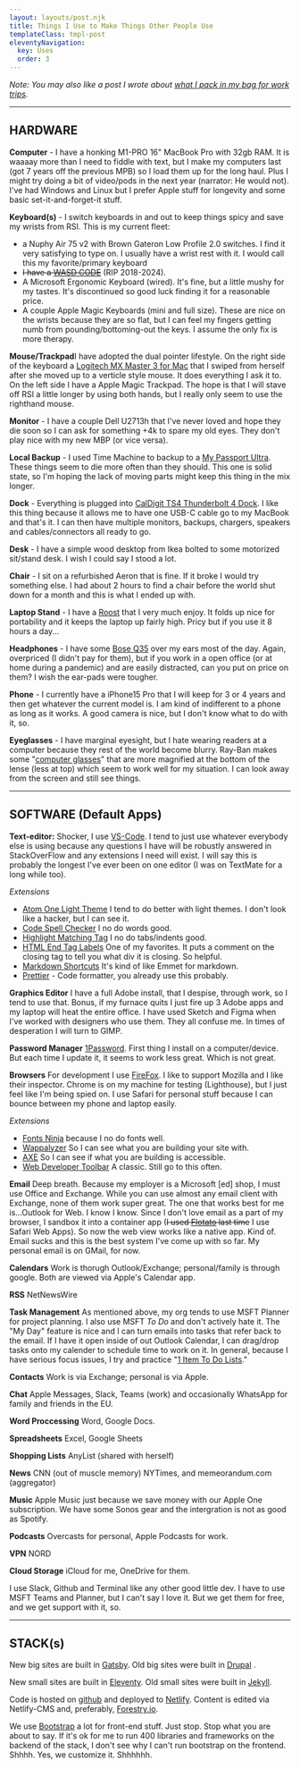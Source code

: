 ```yaml
---
layout: layouts/post.njk
title: Things I Use to Make Things Other People Use
templateClass: tmpl-post
eleventyNavigation:
  key: Uses
  order: 3
---
```

*Note: You may also like a post I wrote about [what I pack in my bag for work trips](/posts/2022/what-goes-in-my-bag/).* 

<hr>

## HARDWARE
**Computer** - I have a honking M1-PRO 16" MacBook Pro with 32gb RAM. It is waaaay more than I need to fiddle with text, but I make my computers last (got 7 years off the previous MPB) so I load them up for the long haul. Plus I might try doing a bit of video/pods in the next year (narrator: He would not). I've had Windows and Linux but I prefer Apple stuff for longevity and some basic set-it-and-forget-it stuff.

**Keyboard(s)** - I switch keyboards in and out to keep things spicy and save my wrists from RSI. This is my current fleet:
  
  - a Nuphy Air 75 v2 with Brown Gateron Low Profile 2.0 switches. I find it very satisfying to type on. I usually have a wrist rest with it. I would call this my favorite/primary keyboard
  - ~~I have a [WASD CODE](https://www.wasdkeyboards.com/code-v3-87-key-mechanical-keyboard-cherry-mx-blue.html)~~ (RIP 2018-2024). 
  - A Microsoft Ergonomic Keyboard (wired). It's fine, but a little mushy for my tastes. It's discontinued so good luck finding it for a reasonable price.
  - A couple Apple Magic Keyboards (mini and full size). These are nice on the wrists because they are so flat, but I can feel my fingers getting numb from pounding/bottoming-out the keys. I assume the only fix is more therapy.


**Mouse/Trackpad**I have adopted the dual pointer lifestyle. On the right side of the keyboard a [Logitech MX Master 3 for Mac](https://www.logitech.com/en-kw/products/mice/mx-master-3-mac-wireless-mouse.910-005696.html) that I swiped from herself after she moved up to a verticle style mouse. It does everything I ask it to. On the left side I have a Apple Magic Trackpad. The hope is that I will stave off RSI a little longer by using both hands, but I really only seem to use the righthand mouse.

**Monitor** - I have a couple Dell U2713h that I've never loved and hope they die soon so I can ask for something +4k to spare my old eyes. They don't play nice with my new MBP (or vice versa).

**Local Backup** - I used Time Machine to backup to a [My Passport Ultra](https://www.westerndigital.com/products/portable-drives/wd-my-passport-ultra-usb-c-hdd?sku=WDBC3C0010BSL-WESN). These things seem to die more often than they should. This one is solid state, so I'm hoping the lack of moving parts might keep this thing in the mix longer.

**Dock** - Everything is plugged into [CalDigit TS4 Thunderbolt 4 Dock](https://www.caldigit.com/thunderbolt-station-4/). I like this thing because it allows me to have one USB-C cable go to my MacBook and that's it. I can then have multiple monitors, backups, chargers, speakers and cables/connectors all ready to go.

**Desk** - I have a simple wood desktop from Ikea bolted to some motorized sit/stand desk. I wish I could say I stood a lot.

**Chair** - I sit on a refurbished Aeron that is fine. If it broke I would try something else. I had about 2 hours to find a chair before the world shut down for a month and this is what I ended up with.

**Laptop Stand** - I have a [Roost](https://www.therooststand.com/) that I very much enjoy. It folds up nice for portability and it keeps the laptop up fairly high. Pricy but if you use it 8 hours a day...

**Headphones** - I have some [Bose Q35](https://www.bose.com/en_us/products/headphones/over_ear_headphones/quietcomfort-35-wireless-ii.html#v=qc35_ii_black) over my ears most of the day. Again, overpriced (I didn't pay for them), but if you work in a open office (or at home during a pandemic) and are easily distracted, can you put on price on them? I wish the ear-pads were tougher.

**Phone** - I currently have a iPhone15 Pro that I will keep for 3 or 4 years and then get whatever the current model is. I am kind of indifferent to a phone as long as it works. A good camera is nice, but I don't know what to do with it, so.

**Eyeglasses** - I have marginal eyesight, but I hate wearing readers at a computer because they rest of the world become blurry. Ray-Ban makes some "[computer glasses](https://www.readingglasses.com/ray-ban/?searchinput=computer)" that are more magnified at the bottom of the lense (less at top) which seem to work well for my situation. I can look away from the screen and still see things.
<hr>

## SOFTWARE (Default Apps)

**Text-editor:** Shocker, I use [VS-Code](https://code.visualstudio.com/). I tend to just use whatever everybody else is using because any questions I have will be robustly answered in StackOverFlow and any extensions I need will exist. I will say this is probably the longest I've ever been on one editor (I was on TextMate for a long while too).

*Extensions*
- [Atom One Light Theme](https://marketplace.visualstudio.com/items?itemName=akamud.vscode-theme-onelight) I tend to do better with light themes. I don't look like a hacker, but I can see it.
- [Code Spell Checker](https://marketplace.visualstudio.com/items?itemName=streetsidesoftware.code-spell-checker) I no do words good.
- [Highlight Matching Tag](https://marketplace.visualstudio.com/items?itemName=vincaslt.highlight-matching-tag) I no do tabs/indents good.
- [HTML End Tag Labels](https://marketplace.visualstudio.com/items?itemName=anteprimorac.html-end-tag-labels) One of my favorites. It puts a comment on the closing tag to tell you what div it is closing. So helpful.
- [Markdown Shortcuts](https://marketplace.visualstudio.com/items?itemName=mdickin.markdown-shortcuts) It's kind of like Emmet for markdown. 
- [Prettier](https://marketplace.visualstudio.com/items?itemName=esbenp.prettier-vscode) - Code formatter, you already use this probably.

**Graphics Editor** I have a full Adobe install, that I despise, through work, so I tend to use that. Bonus, if my furnace quits I just fire up 3 Adobe apps and my laptop will heat the entire office. I have used Sketch and Figma when I've worked with designers who use them. They all confuse me. In times of desperation I will turn to GIMP.

**Password Manager** [1Password](https://1password.com/). First thing I install on a computer/device. But each time I update it, it seems to work less great. Which is not great.

**Browsers** For development I use [FireFox](https://www.mozilla.org/en-US/firefox/new/). I like to support Mozilla and I like their inspector. Chrome is on my machine for testing (Lighthouse), but I just feel like I'm being spied on. I use Safari for personal stuff because I can bounce between my phone and laptop easily. 

*Extensions*
- [Fonts Ninja](https://addons.mozilla.org/en-US/firefox/addon/fonts-ninja/) because I no do fonts well.
- [Wappalyzer](https://addons.mozilla.org/en-US/firefox/addon/wappalyzer/) So I can see what you are building your site with.
- [AXE](https://addons.mozilla.org/en-US/firefox/addon/axe-devtools/) So I can see if what you are building is accessible.
- [Web Developer Toolbar](https://addons.mozilla.org/en-US/firefox/addon/web-developer/) A classic. Still go to this often.

**Email** Deep breath. Because my employer is a Microsoft [ed] shop, I must use Office and Exchange. While you can use almost any email client with Exchange, none of them work super great. The one that works best for me is...Outlook for Web. I know I know. Since I don't love email as a part of my browser, I sandbox it into a container app (~~I used [Flotato](https://www.flotato.com/) last time~~ I use Safari Web Apps). So now the web view works like a native app. Kind of. Email sucks and this is the best system I've come up with so far. My personal email is on GMail, for now.

**Calendars** Work is thorugh Outlook/Exchange; personal/family is through google. Both are viewed via Apple's Calendar app.

**RSS** NetNewsWire

**Task Management** As mentioned above, my org tends to use MSFT Planner for project planning. I also use MSFT *To Do* and don't actively hate it. The "My Day" feature is nice and I can turn emails into tasks that refer back to the email. If I have it open inside of out Outlook Calendar, I can drag/drop tasks onto my calender to schedule time to work on it. In general, because I have serious focus issues, I try and practice "[1 Item To Do Lists](https://hbr.org/2020/08/your-to-do-list-is-in-fact-too-long)."

**Contacts** Work is via Exchange; personal is via Apple.

**Chat** Apple Messages, Slack, Teams (work) and occasionally WhatsApp for family and friends in the EU.

**Word Proccessing** Word, Google Docs.

**Spreadsheets** Excel, Google Sheets

**Shopping Lists** AnyList (shared with herself)

**News** CNN (out of muscle memory) NYTimes, and memeorandum.com (aggregator)

**Music** Apple Music just because we save money with our Apple One subscription. We have some Sonos gear and the intergration is not as good as Spotify.

**Podcasts** Overcasts for personal, Apple Podcasts for work.

**VPN** NORD

**Cloud Storage** iCloud for me, OneDrive for them.

I use Slack, Github and Terminal like any other good little dev. I have to use MSFT Teams and Planner, but I can't say I love it. But we get them for free, and we get support with it, so.

<hr>

## STACK(s)

New big sites are built in [Gatsby](https://www.gatsbyjs.com/).
Old big sites were built in [Drupal](https://www.drupal.org/) .

New small sites are built in [Eleventy](https://www.11ty.dev/).
Old small sites were built in [Jekyll](https://jekyllrb.com/).

Code is hosted on [github](https://github.com/) and deployed to [Netlify](https://www.netlify.com/).
Content is edited via Netlify-CMS and, preferably, [Forestry.io](https://www.forestry.io/).

We use [Bootstrap](https://getbootstrap.com/) a lot for front-end stuff. Just stop. Stop what you are about to say. If it's ok for me to run 400 libraries and frameworks on the backend of the stack, I don't see why I can't run bootstrap on the frontend. Shhhh. Yes, we customize it. Shhhhhh.
